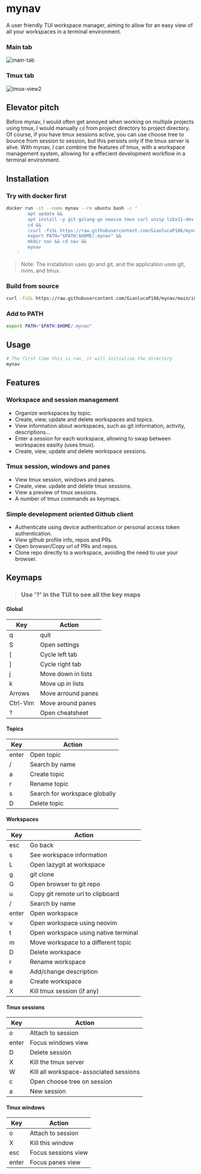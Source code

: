 # mynav

A user friendly TUI workspace manager, aiming to allow for an easy view of all your workspaces in a terminal environment.

### Main tab

![main-tab](https://github.com/user-attachments/assets/3e340077-1cd5-41e3-a5c0-4ee4bff6cf4a)

### Tmux tab

![tmux-view2](https://github.com/user-attachments/assets/f139408a-8855-40fb-8411-8e9de8bdd947)

## Elevator pitch

Before mynav, I would often get annoyed when working on multiple projects using tmux, I would manually `cd` from project directory to project directory. Of course, if you have tmux sessions active, you can use choose tree to bounce from session to session, but this persists only if the tmux server is alive. With mynav, I can combine the features of tmux, with a workspace management system, allowing for a effecient development workflow in a terminal environment.

## Installation

### Try with docker first

```bash
docker run -it --name mynav --rm ubuntu bash -c '
        apt update &&
        apt install -y git golang-go neovim tmux curl unzip libx11-dev &&
        cd &&
        (curl -fsSL https://raw.githubusercontent.com/GianlucaP106/mynav/main/install.sh | bash) &&
        export PATH="$PATH:$HOME/.mynav" &&
        mkdir nav && cd nav &&
        mynav
    '
```

> Note: The installation uses go and git, and the application uses git, nvim, and tmux.

### Build from source

```bash
curl -fsSL https://raw.githubusercontent.com/GianlucaP106/mynav/main/install.sh | bash
```

### Add to PATH

```bash
export PATH="$PATH:$HOME/.mynav"
```

## Usage

```bash
# The first time this is ran, it will initialize the directory
mynav
```

## Features

### Workspace and session management

- Organize workspaces by topic.
- Create, view, update and delete workspaces and topics.
- View information about workspaces, such as git information, activity, descriptions...
- Enter a session for each workspace, allowing to swap between workspaces easilty (uses tmux).
- Create, view, update and delete workspace sessions.

### Tmux session, windows and panes

- View tmux session, windows and panes.
- Create, view. update and delete tmux sessions.
- View a preview of tmux sessions.
- A number of tmux commands as keymaps.

### Simple development oriented Github client

- Authenticate using device authentication or personal access token authentication.
- View github profile info, repos and PRs.
- Open browser/Copy url of PRs and repos.
- Clone repo directly to a workspace, avoiding the need to use your browser.

## Keymaps
>
> ### Use '?' in the TUI to see all the key maps

#### Global

| Key       | Action          |
| ---       | --------------- |
| q         | quit            |
| S         | Open settings   |
| [         | Cycle left tab  |
| ]         | Cycle right tab |
| j        | Move down in lists |
| k        | Move up in lists   |
| Arrows   | Move arround panes |
| Ctrl-Vim | Move around panes  |
| ?        | Open cheatsheet  |

#### Topics

| Key   | Action                        |
| ----- | ----------------------------- |
| enter | Open topic                    |
| /     | Search by name                |
| a     | Create topic                  |
| r     | Rename topic                  |
| s     | Search for workspace globally |
| D     | Delete topic                  |

#### Workspaces

| Key   | Action                                     |
| ----- | ------------------------------------------ |
| esc   | Go back                                    |
| s     | See workspace information                  |
| L     | Open lazygit at workspace                  |
| g     | git clone                                  |
| G     | Open browser to git repo                   |
| u     | Copy git remote url to clipboard           |
| /     | Search by name                             |
| enter | Open workspace                             |
| v     | Open workspace using neovim                |
| t     | Open workspace using native terminal       |
| m     | Move workspace to a different topic        |
| D     | Delete workspace                           |
| r     | Rename workspace                           |
| e     | Add/change description                     |
| a     | Create workspace                           |
| X     | Kill tmux session (if any)                 |

#### Tmux sessions

| Key   | Action                                 |
| ----- | -------------------------------------- |
| o     | Attach to session                      |
| enter | Focus windows view                     |
| D     | Delete session                         |
| X     | Kill the tmux server                   |
| W     | Kill all workspace-associated sessions |
| c     | Open choose tree on session            |
| a     | New session                            |

#### Tmux windows

| Key   | Action              |
| ----- | ------------------- |
| o     | Attach to session   |
| X     | Kill this window    |
| esc   | Focus sessions view |
| enter | Focus panes view    |
